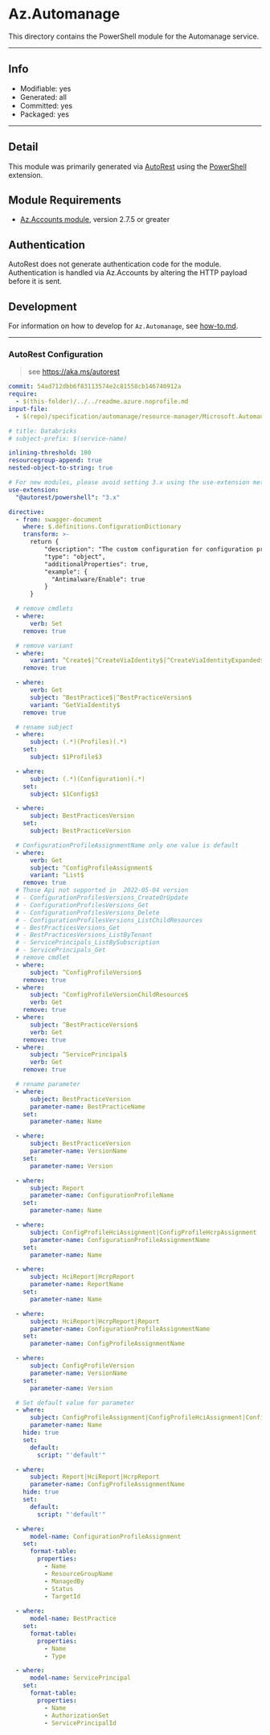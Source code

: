 <!-- region Generated -->
# Az.Automanage
This directory contains the PowerShell module for the Automanage service.

---
## Info
- Modifiable: yes
- Generated: all
- Committed: yes
- Packaged: yes

---
## Detail
This module was primarily generated via [AutoRest](https://github.com/Azure/autorest) using the [PowerShell](https://github.com/Azure/autorest.powershell) extension.

## Module Requirements
- [Az.Accounts module](https://www.powershellgallery.com/packages/Az.Accounts/), version 2.7.5 or greater

## Authentication
AutoRest does not generate authentication code for the module. Authentication is handled via Az.Accounts by altering the HTTP payload before it is sent.

## Development
For information on how to develop for `Az.Automanage`, see [how-to.md](how-to.md).
<!-- endregion -->

---
### AutoRest Configuration
> see https://aka.ms/autorest

``` yaml
commit: 54ad712dbb6f83113574e2c81558cb146740912a
require:
  - $(this-folder)/../../readme.azure.noprofile.md
input-file:
  - $(repo)/specification/automanage/resource-manager/Microsoft.Automanage/stable/2022-05-04/automanage.json

# title: Databricks
# subject-prefix: $(service-name)

inlining-threshold: 100
resourcegroup-append: true
nested-object-to-string: true

# For new modules, please avoid setting 3.x using the use-extension method and instead, use 4.x as the default option
use-extension:
  "@autorest/powershell": "3.x"

directive:
  - from: swagger-document
    where: $.definitions.ConfigurationDictionary
    transform: >-
      return {
          "description": "The custom configuration for configuration profile. Name and value pairs that define the configuration details of the configuration profile.",
          "type": "object",
          "additionalProperties": true,
          "example": {
            "Antimalware/Enable": true
          }
      }

  # remove cmdlets
  - where:
      verb: Set
    remove: true

  # remove variant
  - where:
      variant: ^Create$|^CreateViaIdentity$|^CreateViaIdentityExpanded$|^Update$|^UpdateViaIdentity$
    remove: true

  - where:
      verb: Get
      subject: ^BestPractice$|^BestPracticeVersion$
      variant: ^GetViaIdentity$
    remove: true

  # rename subject
  - where:
      subject: (.*)(Profiles)(.*)
    set:
      subject: $1Profile$3

  - where:
      subject: (.*)(Configuration)(.*)
    set:
      subject: $1Config$3

  - where:
      subject: BestPracticesVersion
    set:
      subject: BestPracticeVersion

  # ConfigurationProfileAssignmentName only one value is default
  - where:
      verb: Get
      subject: ^ConfigProfileAssignment$
      variant: ^List$
    remove: true
  # Those Api not supported in  2022-05-04 version
  # - ConfigurationProfilesVersions_CreateOrUpdate
  # - ConfigurationProfilesVersions_Get
  # - ConfigurationProfilesVersions_Delete
  # - ConfigurationProfilesVersions_ListChildResources
  # - BestPracticesVersions_Get
  # - BestPracticesVersions_ListByTenant
  # - ServicePrincipals_ListBySubscription
  # - ServicePrincipals_Get
  # remove cmdlet 
  - where: 
      subject: ^ConfigProfileVersion$
    remove: true
  - where:
      subject: ^ConfigProfileVersionChildResource$
      verb: Get
    remove: true
  - where:
      subject: ^BestPracticeVersion$
      verb: Get
    remove: true
  - where:
      subject: ^ServicePrincipal$
      verb: Get
    remove: true

  # rename parameter
  - where:
      subject: BestPracticeVersion
      parameter-name: BestPracticeName
    set:
      parameter-name: Name

  - where:
      subject: BestPracticeVersion
      parameter-name: VersionName
    set:
      parameter-name: Version

  - where:
      subject: Report
      parameter-name: ConfigurationProfileName
    set:
      parameter-name: Name

  - where:
      subject: ConfigProfileHciAssignment|ConfigProfileHcrpAssignment
      parameter-name: ConfigurationProfileAssignmentName
    set:
      parameter-name: Name

  - where:
      subject: HciReport|HcrpReport
      parameter-name: ReportName
    set:
      parameter-name: Name

  - where:
      subject: HciReport|HcrpReport|Report
      parameter-name: ConfigurationProfileAssignmentName
    set:
      parameter-name: ConfigProfileAssignmentName

  - where:
      subject: ConfigProfileVersion
      parameter-name: VersionName
    set:
      parameter-name: Version

  # Set default value for parameter
  - where:
      subject: ConfigProfileAssignment|ConfigProfileHciAssignment|ConfigProfileHcrpAssignment
      parameter-name: Name
    hide: true
    set:
      default:
        script: "'default'"

  - where:
      subject: Report|HciReport|HcrpReport
      parameter-name: ConfigProfileAssignmentName
    hide: true
    set:
      default:
        script: "'default'"

  - where:
      model-name: ConfigurationProfileAssignment
    set:
      format-table:
        properties:
          - Name
          - ResourceGroupName
          - ManagedBy
          - Status
          - TargetId
  
  - where:
      model-name: BestPractice
    set:
      format-table:
        properties:
          - Name
          - Type

  - where:
      model-name: ServicePrincipal
    set:
      format-table:
        properties:
          - Name
          - AuthorizationSet
          - ServicePrincipalId
```
